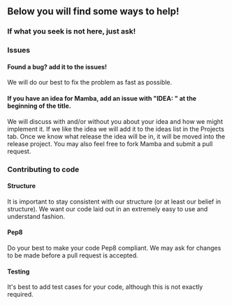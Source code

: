 ## Below you will find some ways to help!
### If what you seek is not here, just ask!

### Issues
#### Found a bug? add it to the issues!
We will do our best to fix the problem as fast as possible.
#### If you have an idea for Mamba, add an issue with "IDEA: " at the beginning of the title.
We will discuss with and/or without you about your idea and how we might implement it.
If we like the idea we will add it to the ideas list in the Projects tab.
Once we know what release the idea will be in, it will be moved into the release project.
You may also feel free to fork Mamba and submit a pull request.

### Contributing to code
#### Structure
It is important to stay consistent with our structure (or at least our belief in structure). We want our code laid out in an extremely easy to use and understand fashion.
#### Pep8
Do your best to make your code Pep8 compliant. We may ask for changes to be made before a pull request is accepted.
#### Testing
It's best to add test cases for your code, although this is not exactly required.
